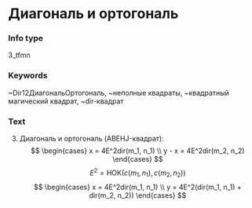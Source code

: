 # Диагональ и ортогональ
### Info type
3_tfmn
### Keywords
~Dir12ДиагональОртогональ, ~неполные квадраты, ~квадратный магический квадрат, ~dir-квадрат
### Text
3. Диагональ и ортогональ (ABEHJ-квадрат):
$$
\begin{cases}
x = 4E^2dir(m_1, n_1) \\
y - x = 4E^2dir(m_2, n_2)
\end{cases}
$$
$$E^2 = \text{НОК}(c(m_1, n_1), c(m_2, n_2))$$
$$
\begin{cases}
x = 4E^2dir(m_1, n_1) \\
y = 4E^2(dir(m_1, n_1) + dir(m_2, n_2))
\end{cases}
$$
```
